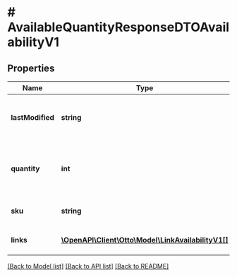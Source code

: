 # # AvailableQuantityResponseDTOAvailabilityV1

## Properties

Name | Type | Description | Notes
------------ | ------------- | ------------- | -------------
**lastModified** | **string** | The last modified date and time of available quantity in a ISO8601 format |
**quantity** | **int** | The available quantity of a specific SKU, which can be any integer value &gt;&#x3D; 0. |
**sku** | **string** | StockKeepingUnit. Identifier of a product variation. |
**links** | [**\OpenAPI\Client\Otto\Model\LinkAvailabilityV1[]**](LinkAvailabilityV1.md) | contains links to prev, self and next page url&#39;s |

[[Back to Model list]](../../README.md#models) [[Back to API list]](../../README.md#endpoints) [[Back to README]](../../README.md)
